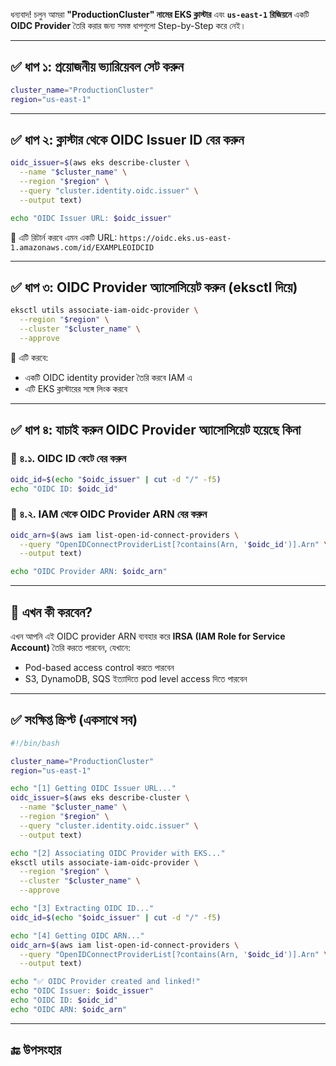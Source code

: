 ধন্যবাদ! চলুন আমরা **"ProductionCluster" নামের EKS ক্লাস্টার** এবং **`us-east-1` রিজিয়নে** একটি **OIDC Provider** তৈরি করার জন্য সমস্ত ধাপগুলো Step-by-Step করে নেই।

---

## ✅ ধাপ ১: প্রয়োজনীয় ভ্যারিয়েবল সেট করুন

```bash
cluster_name="ProductionCluster"
region="us-east-1"
```

---

## ✅ ধাপ ২: ক্লাস্টার থেকে OIDC Issuer ID বের করুন

```bash
oidc_issuer=$(aws eks describe-cluster \
  --name "$cluster_name" \
  --region "$region" \
  --query "cluster.identity.oidc.issuer" \
  --output text)

echo "OIDC Issuer URL: $oidc_issuer"
```

📌 এটি রিটার্ন করবে এমন একটি URL:
`https://oidc.eks.us-east-1.amazonaws.com/id/EXAMPLEOIDCID`

---

## ✅ ধাপ ৩: OIDC Provider অ্যাসোসিয়েট করুন (eksctl দিয়ে)

```bash
eksctl utils associate-iam-oidc-provider \
  --region "$region" \
  --cluster "$cluster_name" \
  --approve
```

🔹 এটি করবে:

* একটি OIDC identity provider তৈরি করবে IAM এ
* এটি EKS ক্লাস্টারের সঙ্গে লিংক করবে

---

## ✅ ধাপ ৪: যাচাই করুন OIDC Provider অ্যাসোসিয়েট হয়েছে কিনা

### 🔹 ৪.১. OIDC ID কেটে বের করুন

```bash
oidc_id=$(echo "$oidc_issuer" | cut -d "/" -f5)
echo "OIDC ID: $oidc_id"
```

### 🔹 ৪.২. IAM থেকে OIDC Provider ARN বের করুন

```bash
oidc_arn=$(aws iam list-open-id-connect-providers \
  --query "OpenIDConnectProviderList[?contains(Arn, '$oidc_id')].Arn" \
  --output text)

echo "OIDC Provider ARN: $oidc_arn"
```

---

## 🧠 এখন কী করবেন?

এখন আপনি এই OIDC provider ARN ব্যবহার করে **IRSA (IAM Role for Service Account)** তৈরি করতে পারবেন, যেখানে:

* Pod-based access control করতে পারবেন
* S3, DynamoDB, SQS ইত্যাদিতে pod level access দিতে পারবেন

---

## ✅ সংক্ষিপ্ত স্ক্রিপ্ট (একসাথে সব)

```bash
#!/bin/bash

cluster_name="ProductionCluster"
region="us-east-1"

echo "[1] Getting OIDC Issuer URL..."
oidc_issuer=$(aws eks describe-cluster \
  --name "$cluster_name" \
  --region "$region" \
  --query "cluster.identity.oidc.issuer" \
  --output text)

echo "[2] Associating OIDC Provider with EKS..."
eksctl utils associate-iam-oidc-provider \
  --region "$region" \
  --cluster "$cluster_name" \
  --approve

echo "[3] Extracting OIDC ID..."
oidc_id=$(echo "$oidc_issuer" | cut -d "/" -f5)

echo "[4] Getting OIDC ARN..."
oidc_arn=$(aws iam list-open-id-connect-providers \
  --query "OpenIDConnectProviderList[?contains(Arn, '$oidc_id')].Arn" \
  --output text)

echo "✅ OIDC Provider created and linked!"
echo "OIDC Issuer: $oidc_issuer"
echo "OIDC ID: $oidc_id"
echo "OIDC ARN: $oidc_arn"
```

---

## 🔚 উপসংহার



